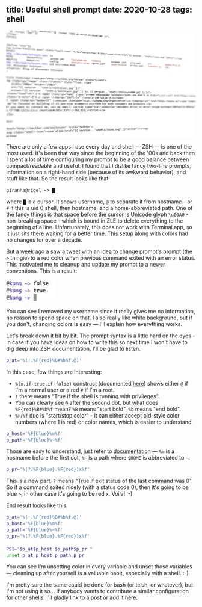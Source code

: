 title: Useful shell prompt
date: 2020-10-28
tags: shell
----

![](console-screen.jpg)

There are only a few apps I use every day and shell — ZSH — is one of the most used. It's been that way since the beginning of the '00s and back then I spent a lot of time configuring my prompt to be a good balance between compact/readable and useful. I found that I dislike fancy two-line prompts, information on a right-hand side (because of its awkward behavior), and stuff like that. So the result looks like that:

```shell
piranha@rigel ~> █
```

where `█` is a cursor. It shows username, `@` to separate it from hostname - or <span class="red">`#`</span> if this is uid 0 shell, then hostname, and a home-abbreviated path. One of the fancy things is that space before the cursor is Unicode glyph `\u00A0` - non-breaking space - which is bound in ZLE to delete everything to the beginning of a line. Unfortunately, this does not work with Terminal.app, so it just sits there waiting for a better time. This setup along with colors had no changes for over a decade.

But a week ago a saw a [tweet](https://twitter.com/thingskatedid/status/1316081732467081217) with an idea to change prompt's prompt (the `>` thingie) to a red color when previous command exited with an error status. This motivated me to cleanup and update my prompt to a newer conventions. This is a result:

<p><img alt="prompt screenshot" src="prompt.jpg" height="60px" width="127px"></p>

You can see I removed my username since it really gives me no information, no reason to spend space on that. I also really like white background, but if you don't, changing colors is easy — I'll explain how everything works.

Let's break down it bit by bit. The prompt syntax is a little hard on the eyes - in case if you have ideas on how to write this so next time I won't have to dig deep into ZSH documentation, I'll be glad to listen.

```sh
p_at='%(!.%F{red}%B#%b%f.@)'
```

In this case, few things are interesting:

- `%(x.if-true.if-false)` construct (documented [here][1]) shows either `@` if I'm a normal user or a red <span class="red">`#`</span> if I'm a root.
- `!` there means "True if the shell is running with privileges". 
- You can clearly see `@` after the second dot, but what does `%F{red}%B#%b%f` mean? `%B` means "start bold", `%b` means "end bold". 
- `%F`/`%f` duo is "start/stop color" - it can either accept old-style color numbers (where 1 is red) or color names, which is easier to understand.

```sh
p_host='%F{blue}%m%f'
p_path='%F{blue}%~%f'
```

Those are easy to understand, just refer to [documentation][2] — `%m` is a hostname before the first dot, `%~` is a path where `$HOME` is abbreviated to `~`.

```sh
p_pr='%(?.%F{blue}.%F{red})x%f'
```

This is a new part. `?` means "True if exit status of the last command was 0". So if a command exited nicely (with a status code 0), then it's going to be blue <span class="blue">`>`</span>, in other case it's going to be red <span class="red">`x`</span>. Voila! :-)

End result looks like this:

```sh
p_at='%(!.%F{red}%B#%b%f.@)'
p_host='%F{blue}%m%f'
p_path='%F{blue}%~%f'
p_pr='%(?.%F{blue}.%F{red})x%f'

PS1="$p_at$p_host $p_path$p_pr "
unset p_at p_host p_path p_pr
```

You can see I'm unsetting color in every variable and unset those variables — cleaning up after yourself is a valuable habit, especially with a shell. :-) 

I'm pretty sure the same could be done for bash (or tclsh, or whatever), but I'm not using it so... If anybody wants to contribute a similar configuration for other shells, I'll gladly link to a post or add it here.

[1]: http://zsh.sourceforge.net/Doc/Release/Prompt-Expansion.html#Conditional-Substrings-in-Prompts
[2]: http://zsh.sourceforge.net/Doc/Release/Prompt-Expansion.html
